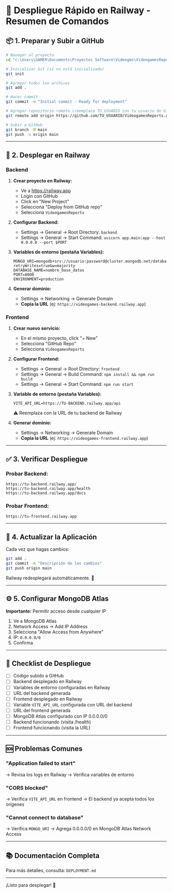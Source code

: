 # 🚀 Despliegue Rápido en Railway - Resumen de Comandos

## 📦 1. Preparar y Subir a GitHub

```bash
# Navegar al proyecto
cd "c:\Users\GAMER\Documents\Proyectos Software\Videogms\VideogamesReports"

# Inicializar Git (si no está inicializado)
git init

# Agregar todos los archivos
git add .

# Hacer commit
git commit -m "Initial commit - Ready for deployment"

# Agregar repositorio remoto (reemplaza TU_USUARIO con tu usuario de GitHub)
git remote add origin https://github.com/TU_USUARIO/VideogamesReports.git

# Subir a GitHub
git branch -M main
git push -u origin main
```

---

## 🚂 2. Desplegar en Railway

### Backend

1. **Crear proyecto en Railway:**
   - Ve a https://railway.app
   - Login con GitHub
   - Click en "New Project"
   - Selecciona "Deploy from GitHub repo"
   - Selecciona `VideogamesReports`

2. **Configurar Backend:**
   - Settings → General → Root Directory: `backend`
   - Settings → General → Start Command: `uvicorn app.main:app --host 0.0.0.0 --port $PORT`

3. **Variables de entorno (pestaña Variables):**
   ```
   MONGO_URI=mongodb+srv://usuario:password@cluster.mongodb.net/database?retryWrites=true&w=majority
   DATABASE_NAME=nombre_base_datos
   PORT=8000
   ENVIRONMENT=production
   ```

4. **Generar dominio:**
   - Settings → Networking → Generate Domain
   - **Copia la URL** (ej: `https://videogames-backend.railway.app`)

### Frontend

1. **Crear nuevo servicio:**
   - En el mismo proyecto, click "+ New"
   - Selecciona "GitHub Repo"
   - Selecciona `VideogamesReports`

2. **Configurar Frontend:**
   - Settings → General → Root Directory: `frontend`
   - Settings → General → Build Command: `npm install && npm run build`
   - Settings → General → Start Command: `npm run start`

3. **Variable de entorno (pestaña Variables):**
   ```
   VITE_API_URL=https://TU-BACKEND.railway.app/api
   ```
   ⚠️ Reemplaza con la URL de tu backend de Railway

4. **Generar dominio:**
   - Settings → Networking → Generate Domain
   - **Copia la URL** (ej: `https://videogames-frontend.railway.app`)

---

## ✅ 3. Verificar Despliegue

### Probar Backend:
```
https://tu-backend.railway.app/
https://tu-backend.railway.app/health
https://tu-backend.railway.app/docs
```

### Probar Frontend:
```
https://tu-frontend.railway.app
```

---

## 🔄 4. Actualizar la Aplicación

Cada vez que hagas cambios:

```bash
git add .
git commit -m "Descripción de los cambios"
git push origin main
```

Railway redesplegará automáticamente. 🎉

---

## ⚙️ 5. Configurar MongoDB Atlas

**Importante:** Permitir acceso desde cualquier IP

1. Ve a MongoDB Atlas
2. Network Access → Add IP Address
3. Selecciona "Allow Access from Anywhere"
4. IP: `0.0.0.0/0`
5. Confirma

---

## 📝 Checklist de Despliegue

- [ ] Código subido a GitHub
- [ ] Backend desplegado en Railway
- [ ] Variables de entorno configuradas en Railway
- [ ] URL del backend generada
- [ ] Frontend desplegado en Railway
- [ ] Variable `VITE_API_URL` configurada con URL del backend
- [ ] URL del frontend generada
- [ ] MongoDB Atlas configurado con IP 0.0.0.0/0
- [ ] Backend funcionando (visita /health)
- [ ] Frontend funcionando (visita la URL)

---

## 🆘 Problemas Comunes

### "Application failed to start"
→ Revisa los logs en Railway
→ Verifica variables de entorno

### "CORS blocked"
→ Verifica `VITE_API_URL` en frontend
→ El backend ya acepta todos los orígenes

### "Cannot connect to database"
→ Verifica `MONGO_URI`
→ Agrega 0.0.0.0/0 en MongoDB Atlas Network Access

---

## 📚 Documentación Completa

Para más detalles, consulta: `DEPLOYMENT.md`

---

¡Listo para desplegar! 🚀
